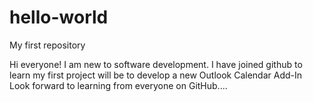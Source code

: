 # hello-world
My first repository

Hi everyone!
I am new to software development. 
I have joined github to learn
my first project will be to develop a new Outlook Calendar Add-In
Look forward to learning from everyone on GitHub....

